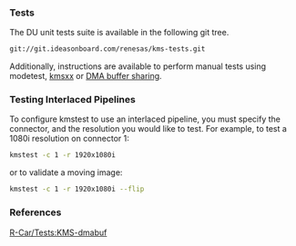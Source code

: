 ### Tests

The DU unit tests suite is available in the following git tree. 

```bash
git://git.ideasonboard.com/renesas/kms-tests.git
```

Additionally, instructions are available to perform manual tests using modetest, [kmsxx](https://elinux.org/R-Car/Tests:KMS) or [DMA buffer sharing](https://elinux.org/R-Car/Tests:KMS-dmabuf). 

### Testing Interlaced Pipelines

To configure kmstest to use an interlaced pipeline, you must specify the connector, and the resolution you would like to test. For example, to test a 1080i resolution on connector 1:

```bash
kmstest -c 1 -r 1920x1080i
```

or to validate a moving image:

```bash
kmstest -c 1 -r 1920x1080i --flip
```

### References

[R-Car/Tests:KMS-dmabuf](https://elinux.org/R-Car/Tests:KMS-dmabuf)
